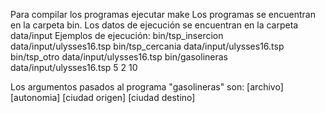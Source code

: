 Para compilar los programas ejecutar make
Los programas se encuentran en la carpeta bin.
Los datos de ejecución se encuentran en la carpeta data/input
Ejemplos de ejecución:
    bin/tsp_insercion data/input/ulysses16.tsp
    bin/tsp_cercania data/input/ulysses16.tsp
    bin/tsp_otro data/input/ulysses16.tsp
    bin/gasolineras data/input/ulysses16.tsp 5 2 10

Los argumentos pasados al programa "gasolineras" son: [archivo] [autonomia] [ciudad origen] [ciudad destino]